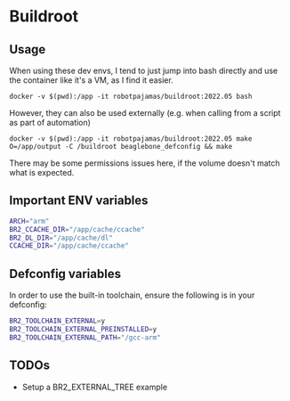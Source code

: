 # Buildroot

## Usage

When using these dev envs, I tend to just jump into bash directly and use the container like it's a VM, as I find it easier. 

`docker -v $(pwd):/app -it robotpajamas/buildroot:2022.05 bash`

However, they can also be used externally (e.g. when calling from a script as part of automation)

`docker -v $(pwd):/app -it robotpajamas/buildroot:2022.05 make O=/app/output -C /buildroot beaglebone_defconfig && make`

There may be some permissions issues here, if the volume doesn't match what is expected.

## Important ENV variables

```bash
ARCH="arm"
BR2_CCACHE_DIR="/app/cache/ccache"
BR2_DL_DIR="/app/cache/dl"
CCACHE_DIR="/app/cache/ccache"
```

## Defconfig variables

In order to use the built-in toolchain, ensure the following is in your defconfig:

```bash
BR2_TOOLCHAIN_EXTERNAL=y
BR2_TOOLCHAIN_EXTERNAL_PREINSTALLED=y
BR2_TOOLCHAIN_EXTERNAL_PATH="/gcc-arm"
```

## TODOs

- Setup a BR2_EXTERNAL_TREE example
